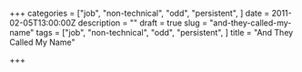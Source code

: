 +++
categories = ["job", "non-technical", "odd", "persistent", ]
date = 2011-02-05T13:00:00Z
description = ""
draft = true
slug = "and-they-called-my-name"
tags = ["job", "non-technical", "odd", "persistent", ]
title = "And They Called My Name"

+++




